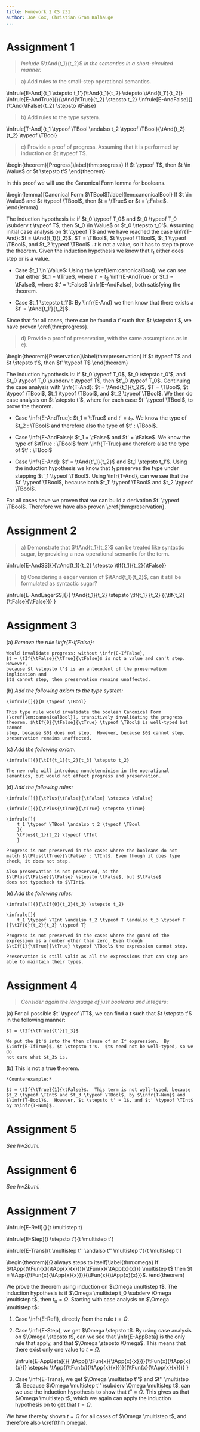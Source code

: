 ```yaml
---
title: Homework 2 CS 231
author: Joe Cox, Christian Gram Kalhauge
...
```


# Assignment 1

> *Include* $\tAnd{t_1}{t_2}$ *in the semantics in a short-circuited
> manner.*

> a) Add rules to the small-step operational semantics.

\infrule[E-And]{t_1 \stepsto t_1'}{\tAnd{t_1}{t_2} \stepsto
\tAnd{t_1'}{t_2}}
\infrule[E-AndTrue]{}{\tAnd{\tTrue}{t_2} \stepsto t_2}
\infrule[E-AndFalse]{}{\tAnd{\tFalse}{t_2} \stepsto \tFalse}

> b) Add rules to the type system.

\infrule[T-And]{t_1 \typeof \TBool \andalso t_2 \typeof \TBool}{\tAnd{t_2}{t_2} \typeof \TBool}

> c) Provide a proof of progress. Assuming that it is performed by
> induction on $t \typeof T$.

\begin{theorem}[Progress]\label{thm:progress}
If $t \typeof T$, then $t \in \Value$ or $t \stepsto t'$
\end{theorem}

In this proof we will use the Canonical Form lemma for booleans.

\begin{lemma}[Canonical Form $\TBool$]\label{lem:canonicalBool}
If $t \in \Value$ and $t \typeof \TBool$, then $t = \tTrue$ or $t =
\tFalse$.
\end{lemma}

The induction hypothesis is: if $t_0 \typeof T_0$ and $t_0 \typeof T_0
\subderv t \typeof T$, then $t_0 \in \Value$ or $t_0 \stepsto t_0'$.
Assuming initial case analysis on $t \typeof T$ and we have reached the
case \infr{T-And}: $t = \tAnd{t_1}{t_2}$, $T = \TBool$, $t \typeof
\TBool$, $t_1 \typeof \TBool$, and $t_2 \typeof \TBool$ . $t$ is not a
value, so it has to step to prove the theorem. Given the induction
hypothesis we know that $t_1$ either does step or is a value.

*  Case $t_1 \in \Value$: Using the \cref{lem:canonicalBool}, we
   can see that either $t_1 = \tTrue$, where $t' = t_2$
   \infr{E-AndTrue} or $t_1 = \tFalse$, where $t' = \tFalse$
   \infr{E-AndFalse}, both satisfying the theorem.

*  Case $t_1 \stepsto t_1'$: By \infr{E-And} we then know that there
   exists a $t' = \tAnd{t_1'}{t_2}$.

Since that for all cases, there can be found a $t'$ such that $t
\stepsto t'$, we have proven \cref{thm:progress}.

> d) Provide a proof of preservation, with the same assumptions as in c).

\begin{theorem}[Preservation]\label{thm:preservation}
If $t \typeof T$ and $t \stepsto t'$, then $t' \typeof T$
\end{theorem}

The induction hypothesis is: if $t_0 \typeof T_0$, $t_0 \stepsto
t_0'$, and $t_0 \typeof T_0 \subderv t \typeof T$, then $t'_0 \typeof
T_0$. Continuing the case analysis with \infr{T-And}: $t =
\tAnd{t_1}{t_2}$, $T = \TBool$, $t \typeof \TBool$, $t_1 \typeof
\TBool$, and $t_2 \typeof \TBool$. We then do case analysis on $t
\stepsto t'$, where for each case $t' \typeof \TBool$, to prove the
theorem.

*  Case \infr{E-AndTrue}: $t_1 = \tTrue$ and $t' = t_2$. We know the
   type of $t_2 : \TBool$ and therefore also the type of $t' : \TBool$.

*  Case \infr{E-AndFalse}: $t_1 = \tFalse$ and $t' = \tFalse$. We know
   the type of $\tTrue : \TBool$ from \infr{T-True} and therefore also
   the type of $t' : \TBool$

*  Case \infr{E-And}: $t' = \tAnd{t'_1}{t_2}$ and $t_1 \stepsto t_1'$.
   Using the induction hypothesis we know that $t_1$ preserves the
   type under stepping $t'_1 \typeof \TBool$. Using \infr{T-And}, can we
   see that the $t' \typeof \TBool$, because both $t_1' \typeof \TBool$
   and $t_2 \typeof \TBool$.

For all cases have we proven that we can build a derivation $t' \typeof
\TBool$. Therefore we have also proven \cref{thm:preservation}.


# Assignment 2

> a) Demonstrate that $\tAnd{t_1}{t_2}$ can be treated like syntactic
> sugar, by providing a new operational semantic for the term.

\infrule[E-AndSS]{}{\tAnd{t_1}{t_2} \stepsto \tIf{t_1}{t_2}{\tFalse}}

> b) Considering a eager version of $\tAnd{t_1}{t_2}$, can it still be
> formulated as syntactic sugar?

\infrule[E-AndEagerSS]{}{
 \tAnd{t_1}{t_2} \stepsto \tIf{t_1}
   {t_2}
   {(\tIf{t_2}{\tFalse}{\tFalse})}
}

# Assignment 3

(a) *Remove the rule \infr{E-IfFalse}:*

    Would invalidate progress: without \infr{E-IfFalse},
    $t = \tIf{\tFalse}{\tTrue}{\tFalse}$ is not a value and can't step. However,
    because $t \stepsto t'$ is an antecedent of the preservation implication and
    $t$ cannot step, then preservation remains unaffected.

(b) *Add the following axiom to the type system:*

    \infrule[]{}{0 \typeof \TBool}

    This type rule would invalidate the boolean Canonical Form
    (\cref{lem:canonicalBool}), transitively invalidating the progress
    theorem. $\tIf{0}{\tFalse}{\tTrue} \typeof \TBool$ is well-typed but cannot
    step, because $0$ does not step.  However, because $0$ cannot step,
    preservation remains unaffected.

(c) *Add the following axiom:*

    \infrule[]{}{\tIf{t_1}{t_2}{t_3} \stepsto t_2}

    The new rule will introduce nondeterminism in the operational
    semantics, but would not effect progress and preservation.

(d) *Add the following rules:*

    \infrule[]{}{\tPlus{\tFalse}{\tFalse} \stepsto \tFalse}

    \infrule[]{}{\tPlus{\tTrue}{\tTrue} \stepsto \tTrue}

    \infrule[]{
        t_1 \typeof \TBool \andalso t_2 \typeof \TBool
        }{
        \tPlus{t_1}{t_2} \typeof \TInt
        }

    Progress is not preserved in the cases where the booleans do not
    match $\tPlus{\tTrue}{\tFalse} : \TInt$. Even though it does type
    check, it does not step.

    Also preservation is not preserved, as the
    $\tPlus{\tFalse}{\tFalse} \stepsto \tFalse$, but $\tFalse$
    does not typecheck to $\TInt$.

(e) *Add the following rules:*

    \infrule[]{}{\tIf{0}{t_2}{t_3} \stepsto t_2}

    \infrule[]{
        t_1 \typeof \TInt \andalso t_2 \typeof T \andalso t_3 \typeof T
    }{\tIf{0}{t_2}{t_3} \typeof T}

    Progress is not preserved in the cases where the guard of the
    expression is a number other than zero. Even though
    $\tIf{1}{\tTrue}{\tTrue} \typeof \TBool$ the expression cannot step.

    Preservation is still valid as all the expressions that can step are
    able to maintain their types.

# Assignment 4

> *Consider again the language of just booleans and integers*:

(a) For all possible $t' \typeof \TT$, we can find a $t$ such that $t \stepsto
    t'$ in the following manner:

    $t = \tIf{\tTrue}{t'}{t_3}$

    We put the $t'$ into the then clause of an If expression.  By
    $\infr{E-IfTrue}$, $t \stepsto t'$.  $t$ need not be well-typed, so we do
    not care what $t_3$ is.

(b) This is not a true theorem.

    *Counterexample:*

    $t = \tIf{\tTrue}{1}{\tFalse}$.  This term is not well-typed, because
    $t_2 \typeof \TInt$ and $t_3 \typeof \TBool$, by $\infr{T-Num}$ and
    $\infr{T-Bool}$.  However, $t \stepsto t' = 1$, and $t' \typeof \TInt$
    by $\infr{T-Num}$.

# Assignment 5

  *See hw2a.ml.*

# Assignment 6

  *See hw2b.ml.*

# Assignment 7

\infrule[E-Refl]{}{t \multistep t}

\infrule[E-Step]{t \stepsto t'}{t \multistep t'}

\infrule[E-Trans]{t \multistep t'' \andalso t'' \multistep t'}{t \multistep t'}

\begin{theorem}[$\Omega$ always steps to itself]\label{thm:omega}
If $\tApp{(\tFun{x}{\tApp{x}{x}})}{\tFun{x}{\tApp{x}{x}}} \multistep t$
then $t = \tApp{(\tFun{x}{\tApp{x}{x}})}{\tFun{x}{\tApp{x}{x}}}$.
\end{theorem}

We prove the theorem using induction on $\Omega \multistep t$. The
induction hypothesis is if $\Omega \multistep t_0 \subderv \Omega
\multistep t$, then $t_0 = \Omega$. Starting with case analysis on
$\Omega \multistep t$:

1. Case \infr{E-Refl}, directly from the rule $t = \Omega$.

2. Case \infr{E-Step}, we get $\Omega \stepsto t$. By using case analysis on
   $\Omega \stepsto t$, can we see that \infr{E-AppBeta} is the
   only rule that apply, and that $\Omega \stepsto \Omega$. This means
   that there exist only one value to $t = \Omega$.

   \infrule[E-AppBeta]{}{
   \tApp{(\tFun{x}{\tApp{x}{x}})}{\tFun{x}{\tApp{x}{x}}}
   \stepsto
   \tApp{(\tFun{x}{\tApp{x}{x}})}{(\tFun{x}{\tApp{x}{x}})}
   }

3. Case \infr{E-Trans}, we get $\Omega \multistep t''$ and $t'' \multistep
   t$. Because $\Omega \multistep t'' \subderv \Omega \multistep t$,
   can we use the induction hypothesis to show that $t'' = \Omega$.
   This gives us that $\Omega \multistep t$, which we again can apply
   the induction hypothesis on to get that $t = \Omega$.

We have thereby shown $t = \Omega$ for all cases of $\Omega \multistep
t$, and therefore also \cref{thm:omega}.
